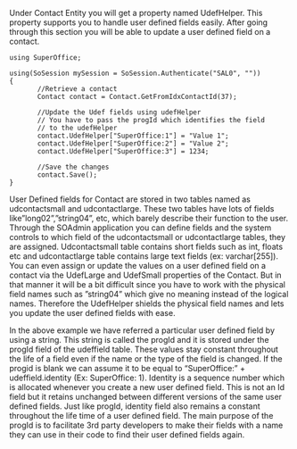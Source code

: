 <properties date="2016-05-11"
SortOrder="7"
/>

Under Contact Entity you will get a property named UdefHelper. This property supports you to handle user defined fields easily. After going through this section you will be able to update a user defined field on a contact.

```
using SuperOffice;
 
using(SoSession mySession = SoSession.Authenticate("SAL0", ""))
{
       //Retrieve a contact
       Contact contact = Contact.GetFromIdxContactId(37);
                  
       //Update the Udef fields using udefHelper
       // You have to pass the progId which identifies the field
       // to the udefHelper
       contact.UdefHelper["SuperOffice:1"] = "Value 1";
       contact.UdefHelper["SuperOffice:2"] = "Value 2";
       contact.UdefHelper["SuperOffice:3"] = 1234;
 
       //Save the changes
       contact.Save();
}
```

 

User Defined fields for Contact are stored in two tables named as udcontactsmall and udcontactlarge. These two tables have lots of fields like”long02”,”string04”, etc, which barely describe their function to the user. Through the SOAdmin application you can define fields and the system controls to which field of the udcontactsmall or udcontactlarge tables, they are assigned. Udcontactsmall table contains short fields such as int, floats etc and udcontactlarge table contains large text fields (ex: varchar\[255\]). You can even assign or update the values on a user defined field on a contact via the UdefLarge and UdefSmall properties of the Contact. But in that manner it will be a bit difficult since you have to work with the physical field names such as ”string04” which give no meaning instead of the logical names. Therefore the UdefHelper shields the physical field names and lets you update the user defined fields with ease.

In the above example we have referred a particular user defined field by using a string. This string is called the progId and it is stored under the progId field of the udeffield table. These values stay constant throughout the life of a field even if the name or the type of the field is changed. If the progid is blank we can assume it to be equal to “SuperOffice:” + udeffield.identity (Ex: SuperOffice: 1). Identity is a sequence number which is allocated whenever you create a new user defined field. This is not an Id field but it retains unchanged between different versions of the same user defined fields. Just like progId, identity field also remains a constant throughout the life time of a user defined field.  The main purpose of the progId is to facilitate 3rd party developers to make their fields with a name they can use in their code to find their user defined fields again.

 

 

 

 

 

 

 
